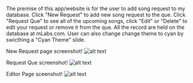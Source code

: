 The premise of this app/website is for the user to add song request to my database.
Click "New Request" to add new song request to the que.
Click "Request Que" to see all of the upcoming songs, click "Edit" or "Delete" to edit your request or remove it from the que.
All the record are held on the database at mLabs.com.
User can also change change theme to cyan by swicthing a "Cyan Theme" slide.

New Request page screenshot!
![alt text](https://i.imgur.com/YhAyTcQ.png)

Request Que screenshot!
![alt text](https://i.imgur.com/oN7p6cq.png)

Editor Page sceenshot!
![alt text](https://i.imgur.com/2DTeH7I.png)



